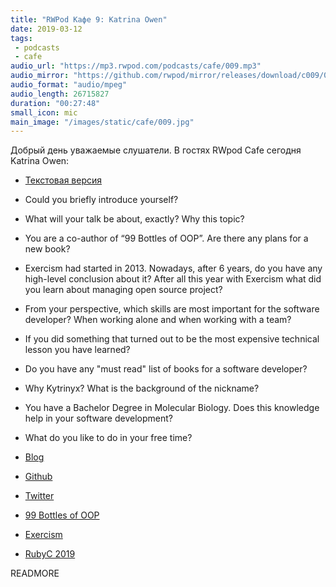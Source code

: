 ```yaml
---
title: "RWPod Кафе 9: Katrina Owen"
date: 2019-03-12
tags:
 - podcasts
 - cafe
audio_url: "https://mp3.rwpod.com/podcasts/cafe/009.mp3"
audio_mirror: "https://github.com/rwpod/mirror/releases/download/c009/009.mp3"
audio_format: "audio/mpeg"
audio_length: 26715827
duration: "00:27:48"
small_icon: mic
main_image: "/images/static/cafe/009.jpg"
---
```


Добрый день уважаемые слушатели. В гостях RWpod Cafe сегодня Katrina Owen:

 - [Текстовая версия](https://rubyc.eu/posts/97)

 - Could you briefly introduce yourself?
 - What will your talk be about, exactly? Why this topic?
 - You are a co-author of “99 Bottles of OOP”. Are there any plans for a new book?
 - Exercism had started in 2013. Nowadays, after 6 years, do you have any high-level conclusion about it? After all this year with Exercism what did you learn about managing open source project?
 - From your perspective, which skills are most important for the software developer? When working alone and when working with a team?
 - If you did something that turned out to be the most expensive technical lesson you have learned?
 - Do you have any "must read" list of books for a software developer?
 - Why Kytrinyx? What is the background of the nickname?
 - You have a Bachelor Degree in Molecular Biology. Does this knowledge help in your software development?
 - What do you like to do in your free time?

 - [Blog](http://www.kytrinyx.com/)
 - [Github](https://github.com/kytrinyx)
 - [Twitter](https://twitter.com/kytrinyx)
 - [99 Bottles of OOP](https://www.sandimetz.com/99bottles)
 - [Exercism](https://exercism.io/)
 - [RubyC 2019](https://rubyc.eu/)

READMORE
